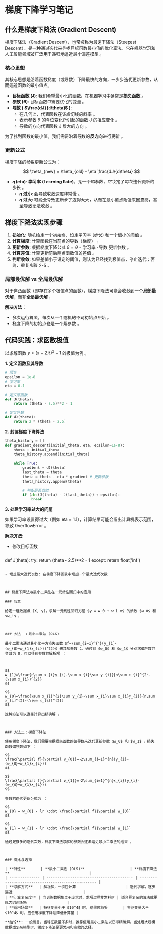 # 梯度下降学习笔记

## 什么是梯度下降法 (Gradient Descent)

梯度下降法（Gradient Descent），也常被称为最速下降法（Steepest Descent），是一种通过迭代来寻找目标函数最小值的优化算法。它在机器学习和人工智能领域被广泛用于递归地逼近最小偏差模型 。

### 核心思想

其核心思想是沿着函数梯度（或导数）下降最快的方向，一步步迭代更新参数，从而逼近函数的最小值点。

- **目标函数 (J)**: 我们希望最小化的函数，在机器学习中通常是**损失函数** 。
- **参数 ($\theta$)**: 目标函数中需要优化的变量 。
- **导数 ( $\frac{dJ}{d\theta}$ )**:
  - 在几何上，代表函数在该点切线的斜率 。
  - 表示参数 $\theta$ 的单位变化所引起的函数 J 的相应变化 。
  - 导数的方向代表函数 J 增大的方向 。

为了找到函数的最小值，我们需要沿着导数的**反方向**进行更新 。

### 更新公式

梯度下降的参数更新公式为：

$$
\theta_{new} = \theta_{old} - \eta \frac{dJ}{d\theta}
$$

- **$\eta$ (eta)**: **学习率 (Learning Rate)**，是一个超参数，它决定了每次迭代更新的步长 。
  - **$\eta$ 过小**: 会导致收敛速度非常慢 。
  - **$\eta$ 过大**: 可能会导致更新步子迈得太大，从而在最小值点附近来回震荡，甚至导致无法收敛 。

## 梯度下降法实现步骤

1.  **初始化**: 随机给定一个初始点、设定学习率 (步长) 和一个很小的阈值 。
2.  **计算梯度**: 计算函数在当前点的导数（梯度） 。
3.  **更新参数**: 根据梯度下降公式 $\theta = \theta - \text{学习率} \cdot \text{导数}$ 更新参数 。
4.  **计算差值**: 计算更新前后两点函数值的差值 。
5.  **判断收敛**: 如果差值小于设定的阈值，则认为已经找到极值点，停止迭代；否则，重复步骤 2-5 。

### 局部最优解 vs 全局最优解

对于非凸函数（即存在多个极值点的函数），梯度下降法可能会收敛到一个**局部最优解**，而非**全局最优解** 。

**解决方法**：

- 多次运行算法，每次从一个随机的不同初始点开始 。
- 梯度下降的初始点也是一个超参数 。

## 代码实践：求函数极值

以求解函数 $y = (x - 2.5)^{2} - 1$ 的极值为例 。

**1.  定义函数及其导数**

```python
# 阈值
epsilon = 1e-8
# 学习率
eta = 0.1

# 定义原函数
def J(theta):
    return (theta - 2.5)**2 - 1

# 定义导数
def dJ(theta):
    return 2 * (theta - 2.5)
```



**2. 封装梯度下降算法**

```python
theta_history = []
def gradient_descent(initial_theta, eta, epsilon=1e-8):
    theta = initial_theta
    theta_history.append(initial_theta)
    
    while True:
        gradient = dJ(theta)
        last_theta = theta
        theta = theta - eta * gradient # 更新参数
        theta_history.append(theta)
        
        # 判断是否收敛
        if (abs(J(theta) - J(last_theta)) < epsilon):
            break
```



**3. 处理学习率过大的问题**

如果学习率设置得过大（例如 eta = 1.1），计算结果可能会超出计算机表示范围，导致 OverflowError 。

**解决方法**:

- 修改目标函数

  ```python
def J(theta):
    try:
        return (theta - 2.5)**2 - 1
    except:
        return float('inf')
  ```

- 增加最大迭代次数: 在梯度下降函数中增加一个最大迭代次数 



## 梯度下降法与最小二乘法在一元线性回归中的应用

### 场景

给定一组数据点 (X, y)，求解一元线性回归方程 $y = w_0 + w_1 x$ 的参数 $w_0$ 和 $w_1$ 。



### 方法一：最小二乘法 (OLS)

最小二乘法通过最小化平方损失函数 $f=\sum_{i=1}^{n}(y_{i}-(w_{0}+w_{1}x_{i}))^{2}$ 来求解参数 7。通过对 $w_0$ 和 $w_1$ 分别求偏导数并令其为 0，可以得到参数的解析解 ：



$$
w_{1}=\frac{n\sum x_{i}y_{i}-\sum x_{i}\sum y_{i}}{n\sum x_{i}^{2}-(\sum x_{i})^{2}}
$$

$$
w_{0}=\frac{\sum x_{i}^{2}\sum y_{i}-\sum x_{i}\sum x_{i}y_{i}}{n\sum x_{i}^{2}-(\sum x_{i})^{2}}
$$

这种方法可以直接计算出精确解 。



### 方法二：梯度下降法

使用梯度下降法，我们需要根据损失函数的偏导数来迭代更新参数 $w_0$ 和 $w_1$ 。损失函数偏导数如下 ：

$$
\frac{\partial f}{\partial w_{0}}=-2\sum_{i=1}^{n}(y_{i}-(w_{0}+w_{1}x_{i}))
$$

$$
\frac{\partial f}{\partial w_{1}}=-2\sum_{i=1}^{n}x_{i}(y_{i}-(w_{0}+w_{1}x_{i}))
$$

参数的迭代更新公式为 ：

$$
w_{0} = w_{0} - lr \cdot \frac{\partial f}{\partial w_{0}}
$$

$$
w_{1} = w_{1} - lr \cdot \frac{\partial f}{\partial w_{1}}
$$

通过足够多的迭代次数，梯度下降法求解的参数会逐渐逼近最小二乘法的结果 。



### 对比与选择

| **特性**       | **最小二乘法 (OLS)**                     | **梯度下降法**                                     |
| -------------- | ---------------------------------------- | -------------------------------------------------- |
| **求解方式**   | 解析解，一次性计算                       | 迭代求解，逐步逼近                                 |
| **计算复杂度** | 当训练数据集过于庞大时，求解过程非常耗时 | 适合更复杂的算法或更庞大的训练集                   |
| **适用场景**   | 特征变量小于 $10^4$ 时，结果较稳妥       | 特征变量大于 $10^4$ 时，应使用梯度下降法降低计算量 |

**结论**: 一般而言，当特征数量不多时，推荐使用最小二乘法以获得精确解。当处理大规模数据或复杂模型时，梯度下降法是更常用和高效的选择。